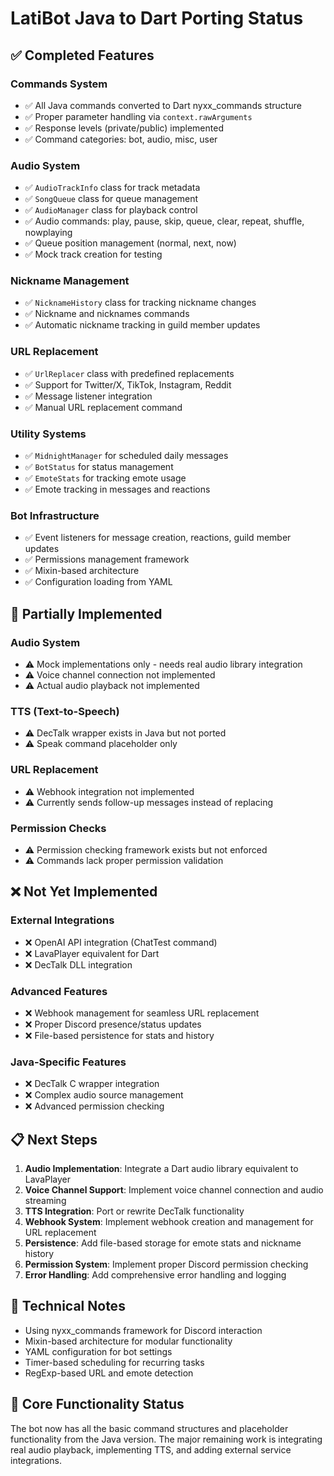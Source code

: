 # LatiBot Java to Dart Porting Status

## ✅ Completed Features

### Commands System
- ✅ All Java commands converted to Dart nyxx_commands structure
- ✅ Proper parameter handling via `context.rawArguments`
- ✅ Response levels (private/public) implemented
- ✅ Command categories: bot, audio, misc, user

### Audio System
- ✅ `AudioTrackInfo` class for track metadata
- ✅ `SongQueue` class for queue management  
- ✅ `AudioManager` class for playback control
- ✅ Audio commands: play, pause, skip, queue, clear, repeat, shuffle, nowplaying
- ✅ Queue position management (normal, next, now)
- ✅ Mock track creation for testing

### Nickname Management
- ✅ `NicknameHistory` class for tracking nickname changes
- ✅ Nickname and nicknames commands
- ✅ Automatic nickname tracking in guild member updates

### URL Replacement
- ✅ `UrlReplacer` class with predefined replacements
- ✅ Support for Twitter/X, TikTok, Instagram, Reddit
- ✅ Message listener integration
- ✅ Manual URL replacement command

### Utility Systems
- ✅ `MidnightManager` for scheduled daily messages
- ✅ `BotStatus` for status management
- ✅ `EmoteStats` for tracking emote usage
- ✅ Emote tracking in messages and reactions

### Bot Infrastructure
- ✅ Event listeners for message creation, reactions, guild member updates
- ✅ Permissions management framework
- ✅ Mixin-based architecture
- ✅ Configuration loading from YAML

## 🔄 Partially Implemented

### Audio System
- ⚠️ Mock implementations only - needs real audio library integration
- ⚠️ Voice channel connection not implemented
- ⚠️ Actual audio playback not implemented

### TTS (Text-to-Speech)
- ⚠️ DecTalk wrapper exists in Java but not ported
- ⚠️ Speak command placeholder only

### URL Replacement
- ⚠️ Webhook integration not implemented
- ⚠️ Currently sends follow-up messages instead of replacing

### Permission Checks
- ⚠️ Permission checking framework exists but not enforced
- ⚠️ Commands lack proper permission validation

## ❌ Not Yet Implemented

### External Integrations
- ❌ OpenAI API integration (ChatTest command)
- ❌ LavaPlayer equivalent for Dart
- ❌ DecTalk DLL integration

### Advanced Features
- ❌ Webhook management for seamless URL replacement
- ❌ Proper Discord presence/status updates
- ❌ File-based persistence for stats and history

### Java-Specific Features
- ❌ DecTalk C wrapper integration
- ❌ Complex audio source management
- ❌ Advanced permission checking

## 📋 Next Steps

1. **Audio Implementation**: Integrate a Dart audio library equivalent to LavaPlayer
2. **Voice Channel Support**: Implement voice channel connection and audio streaming
3. **TTS Integration**: Port or rewrite DecTalk functionality
4. **Webhook System**: Implement webhook creation and management for URL replacement
5. **Persistence**: Add file-based storage for emote stats and nickname history
6. **Permission System**: Implement proper Discord permission checking
7. **Error Handling**: Add comprehensive error handling and logging

## 🔧 Technical Notes

- Using nyxx_commands framework for Discord interaction
- Mixin-based architecture for modular functionality
- YAML configuration for bot settings
- Timer-based scheduling for recurring tasks
- RegExp-based URL and emote detection

## 🎯 Core Functionality Status

The bot now has all the basic command structures and placeholder functionality from the Java version. The major remaining work is integrating real audio playback, implementing TTS, and adding external service integrations.
